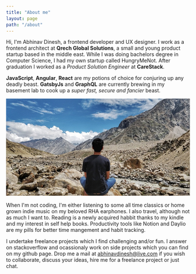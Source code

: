 ```yaml
---
title: "About me"
layout: page
path: "/about"
---
```


Hi, I'm Abhinav Dinesh, a frontend developer and UX designer. I work as a frontend architect at **Qrech Global Solutions**, a small and young product startup based in the middle east. While I was doing bachelors degree in Computer Science, I had my own startup called HungryMeNot. After graduation I worked as a *Product Solution Engineer* at **CareStack**.

**JavaScript**, **Angular**, **React** are my potions of choice for conjuring up any deadly beast. **GatsbyJs** and **GraphQL** are currently brewing in my basement lab to cook up a *super fast, secure and fancier* beast.

![Image of Abhinav meditating at Spiti Valley, India](./1.jpg " Spiti Valley, India")

When I'm not coding, I'm either listening to some all time classics or home grown indie music on my beloved RHA earphones. I also travel, although not as much I want to. Reading is a newly acquired habbit thanks to my kindle and my interest in self help books. Productivity tools like Notion and Daylio are my pills for better time mangement and habit tracking.

I undertake freelance projects which I find challenging and/or fun. I answer on stackoverflow and ocassionaly work on side projects which you can find on my github page. Drop me a mail at <abhinavdinesh@live.com> if you wish to collaborate, discuss your ideas, hire me for a freelance project or just chat. 